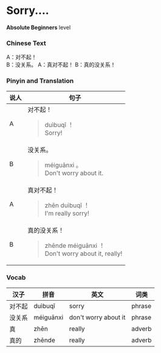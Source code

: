 # Sorry....
**Absolute Beginners** level
### Chinese Text
A：对不起！<br />B：没关系。
A：真对不起！
B：真的没关系！

### Pinyin and Translation
|说人|句子|
|----|----|
|A|对不起！<blockquote>duìbuqǐ ！<br />Sorry!</blockquote>|
|B|没关系。<blockquote>méiguānxi 。<br />Don't worry about it.</blockquote>|
|A|真对不起！<blockquote>zhēn duìbuqǐ ！<br />I'm really sorry!</blockquote>|
|B|真的没关系！<blockquote>zhēnde méiguānxi ！<br />Don't worry about it, really!</blockquote>|
### Vocab
|汉子|拼音|英文|词类|
|----|----|----|----|
|对不起|duìbuqǐ|sorry|phrase|
|没关系|méiguānxi|don't worry about it|phrase|
|真|zhēn|really|adverb|
|真的|zhēnde|really|adverb|